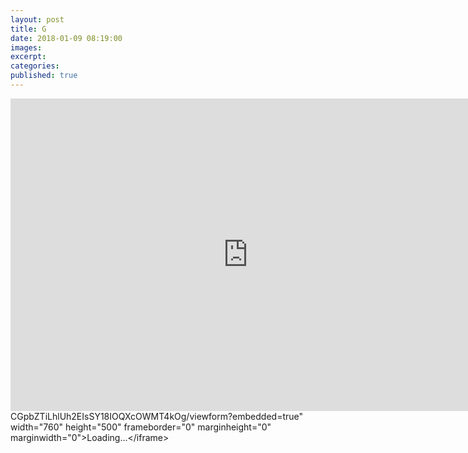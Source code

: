 ```yaml
---
layout: post
title: G
date: 2018-01-09 08:19:00
images:
excerpt:
categories:
published: true
---
```


<iframe src="https://docs.google.com/forms/d/e/1FAIpQLSfWsVgFyEw5MrtjaCGpbZTiLhlUh2EIsSY18IOQXcOWMT4kOg/viewform?embedded=true" width="760" height="500" frameborder="0" marginheight="0" marginwidth="0">Loading...</iframe>CGpbZTiLhlUh2EIsSY18IOQXcOWMT4kOg/viewform?embedded=true" width="760" height="500" frameborder="0" marginheight="0" marginwidth="0"&gt;Loading...&lt;/iframe&gt;